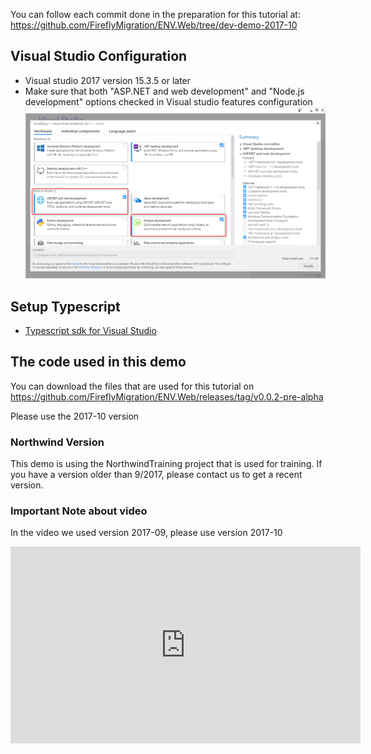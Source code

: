 ﻿
You can follow each commit done in the preparation for this tutorial at:
https://github.com/FireflyMigration/ENV.Web/tree/dev-demo-2017-10

## Visual Studio Configuration
* Visual studio 2017 version 15.3.5 or later
* Make sure that both "ASP.NET and web development" and "Node.js development" options checked in Visual studio features configuration
![2017 10 16 10H13 01](2017-10-16_10h13_01.png)

## Setup Typescript
* [Typescript sdk for Visual Studio](https://www.microsoft.com/en-us/download/details.aspx?id=55258)



## The code used in this demo
You can download the files that are used for this tutorial on https://github.com/FireflyMigration/ENV.Web/releases/tag/v0.0.2-pre-alpha

Please use the 2017-10 version


### Northwind Version
This demo is using the NorthwindTraining project that is used for training.
If you have a version older than 9/2017, please contact us to get a recent version.


### Important Note about video
In the video we used version 2017-09, please use version 2017-10


<iframe width="560" height="315" src="https://www.youtube.com/embed/v7wcvqU6HeU" frameborder="0" allowfullscreen></iframe>

